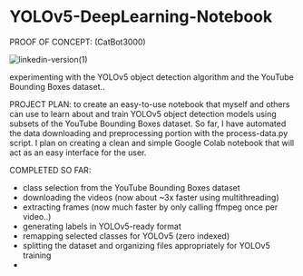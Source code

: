 # YOLOv5-DeepLearning-Notebook

PROOF OF CONCEPT: (CatBot3000)

![linkedin-version(1)](https://github.com/c-w-a/YOLOv5-DeepLearning-Notebook/assets/108597555/0874883d-046b-489e-9ede-a67f55448546)

experimenting with the YOLOv5 object detection algorithm and the YouTube Bounding Boxes dataset..

PROJECT PLAN:
to create an easy-to-use notebook that myself and others can use to learn about and train YOLOv5 object detection models using subsets of the YouTube Bounding Boxes dataset. So far, I have automated the data downloading and preprocessing portion with the process-data.py script. I plan on creating a clean and simple Google Colab notebook that will act as an easy interface for the user.

COMPLETED SO FAR:
- class selection from the YouTube Bounding Boxes dataset
- downloading the videos (now about ~3x faster using multithreading)
- extracting frames (now much faster by only calling ffmpeg once per video..)
- generating labels in YOLOv5-ready format
- remapping selected classes for YOLOv5 (zero indexed)
- splitting the dataset and organizing files appropriately for YOLOv5 training
- 
